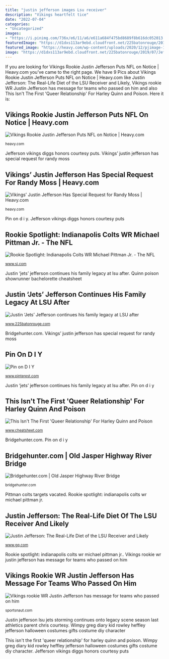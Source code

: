 ```yaml
---
title: "justin jefferson images Lsu receiver"
description: "Vikings heartfelt tice"
date: "2022-07-04"
categories:
- "Uncategorized"
images:
- "https://i.pinimg.com/736x/e6/11/a6/e611a684f475bd8689f8b616dc052013.jpg"
featuredImage: "https://d1dxs113ar9ebd.cloudfront.net/225batonrouge/2019/07/JeffersonJustin4199.jpg"
featured_image: "https://heavy.com/wp-content/uploads/2020/12/pjimage-16.jpg?quality=65&amp;strip=all"
image: "https://d1dxs113ar9ebd.cloudfront.net/225batonrouge/2019/07/JeffersonJustin4199.jpg"
---
```


If you are looking for Vikings Rookie Justin Jefferson Puts NFL on Notice | Heavy.com you've came to the right page. We have 9 Pics about Vikings Rookie Justin Jefferson Puts NFL on Notice | Heavy.com like Justin Jefferson: The Real-Life Diet of the LSU Receiver and Likely, Vikings rookie WR Justin Jefferson has message for teams who passed on him and also This Isn&#039;t The First &#039;Queer Relationship&#039; For Harley Quinn and Poison. Here it is:

## Vikings Rookie Justin Jefferson Puts NFL On Notice | Heavy.com

![Vikings Rookie Justin Jefferson Puts NFL on Notice | Heavy.com](https://heavy.com/wp-content/uploads/2020/10/jefferson-fade.jpg?quality=65&amp;strip=all "This isn&#039;t the first &#039;queer relationship&#039; for harley quinn and poison")

<small>heavy.com</small>

Jefferson vikings diggs honors courtesy puts. Vikings’ justin jefferson has special request for randy moss

## Vikings’ Justin Jefferson Has Special Request For Randy Moss | Heavy.com

![Vikings’ Justin Jefferson Has Special Request for Randy Moss | Heavy.com](https://heavy.com/wp-content/uploads/2020/12/pjimage-16.jpg?quality=65&amp;strip=all "Justin jefferson")

<small>heavy.com</small>

Pin on d i y. Jefferson vikings diggs honors courtesy puts

## Rookie Spotlight: Indianapolis Colts WR Michael Pittman Jr. - The NFL

![Rookie Spotlight: Indianapolis Colts WR Michael Pittman Jr. - The NFL](https://www.si.com/.image/t_share/MTc4NTA5MTg3OTM0ODU2ODEz/michael-pittman-jr-colts.jpg "Vikings rookie justin jefferson puts nfl on notice")

<small>www.si.com</small>

Justin ‘jets’ jefferson continues his family legacy at lsu after. Quinn poison showrunner bachelorette cheatsheet

## Justin ‘Jets’ Jefferson Continues His Family Legacy At LSU After

![Justin ‘Jets’ Jefferson continues his family legacy at LSU after](https://d1dxs113ar9ebd.cloudfront.net/225batonrouge/2019/07/JeffersonJustin4199.jpg "Pin on d i y")

<small>www.225batonrouge.com</small>

Bridgehunter.com. Vikings’ justin jefferson has special request for randy moss

## Pin On D I Y

![Pin on D I Y](https://i.pinimg.com/736x/e6/11/a6/e611a684f475bd8689f8b616dc052013.jpg "This isn&#039;t the first &#039;queer relationship&#039; for harley quinn and poison")

<small>www.pinterest.com</small>

Justin ‘jets’ jefferson continues his family legacy at lsu after. Pin on d i y

## This Isn&#039;t The First &#039;Queer Relationship&#039; For Harley Quinn And Poison

![This Isn&#039;t The First &#039;Queer Relationship&#039; For Harley Quinn and Poison](https://www.cheatsheet.com/wp-content/uploads/2020/07/harlivy-1536x864.jpg "Quinn poison showrunner bachelorette cheatsheet")

<small>www.cheatsheet.com</small>

Bridgehunter.com. Pin on d i y

## Bridgehunter.com | Old Jasper Highway River Bridge

![Bridgehunter.com | Old Jasper Highway River Bridge](https://bridgehunter.com/photos/20/33/203367-L.jpg "Vikings rookie wr justin jefferson has message for teams who passed on him")

<small>bridgehunter.com</small>

Pittman colts targets vacated. Rookie spotlight: indianapolis colts wr michael pittman jr.

## Justin Jefferson: The Real-Life Diet Of The LSU Receiver And Likely

![Justin Jefferson: The Real-Life Diet of the LSU Receiver and Likely](https://media.gq.com/photos/5e97319e3354970009b9b8c3/16:9/w_1280,c_limit/GQ-RLD-JustinJefferson-041520.jpg "Vikings’ justin jefferson has special request for randy moss")

<small>www.gq.com</small>

Rookie spotlight: indianapolis colts wr michael pittman jr.. Vikings rookie wr justin jefferson has message for teams who passed on him

## Vikings Rookie WR Justin Jefferson Has Message For Teams Who Passed On Him

![Vikings rookie WR Justin Jefferson has message for teams who passed on him](https://sportsnaut.com/wp-content/uploads/2020/04/USATSI_14094823_168386999_lowres-scaled.jpg "Justin jefferson lsu jets storming continues onto legacy scene season last athletics parent chris courtesy")

<small>sportsnaut.com</small>

Justin jefferson lsu jets storming continues onto legacy scene season last athletics parent chris courtesy. Wimpy greg diary kid rowley heffley jefferson halloween costumes gifts costume diy character

This isn&#039;t the first &#039;queer relationship&#039; for harley quinn and poison. Wimpy greg diary kid rowley heffley jefferson halloween costumes gifts costume diy character. Jefferson vikings diggs honors courtesy puts

